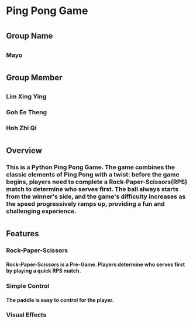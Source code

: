 # <h1>Ping Pong Game<h1/>

# <h2>Group Name<h2/>
<h3>Mayo</h3>

# <h2>Group Member<h2/>
<h3>Lim Xing Ying</h3>
<h3>Goh Ee Theng</h3>
<h3>Hoh Zhi Qi</h3>

# <h2>Overview</h2>
<h3>This is a Python Ping Pong Game. The game combines the classic elements of Ping Pong with a twist: before the game begins, players need to complete a Rock-Paper-Scissors(RPS) match to determine who serves first. The ball always starts from the winner's side, and the game's difficulty increases as the speed progressively ramps up, providing a fun and challenging experience. </h3>

# <h2>Features</h2>
<h3>Rock-Paper-Scissors</h3>
<h4>Rock-Paper-Scissors is a Pre-Game. Players determine who serves first by playing a quick RPS match. </h4>
<h3>Simple Control</h3>
<h4>The paddle is easy to control for the player. </h4>
<h3>Visual Effects</h3>
<h4></h4>
